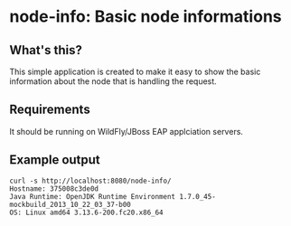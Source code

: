node-info: Basic node informations
==================================

## What's this?

This simple application is created to make it easy to show the basic
information about the node that is handling the request.

## Requirements

It should be running on WildFly/JBoss EAP applciation servers.

## Example output

    curl -s http://localhost:8080/node-info/
    Hostname: 375008c3de0d
    Java Runtime: OpenJDK Runtime Environment 1.7.0_45-mockbuild_2013_10_22_03_37-b00
    OS: Linux amd64 3.13.6-200.fc20.x86_64
